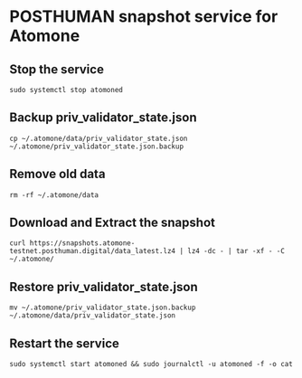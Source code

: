 
# POSTHUMAN snapshot service for Atomone

## Stop the service
```
sudo systemctl stop atomoned
```
## Backup priv_validator_state.json
```
cp ~/.atomone/data/priv_validator_state.json ~/.atomone/priv_validator_state.json.backup
```
## Remove old data
```
rm -rf ~/.atomone/data
```
## Download and Extract the snapshot
```
curl https://snapshots.atomone-testnet.posthuman.digital/data_latest.lz4 | lz4 -dc - | tar -xf - -C ~/.atomone/
```
## Restore priv_validator_state.json
```
mv ~/.atomone/priv_validator_state.json.backup ~/.atomone/data/priv_validator_state.json
```

## Restart the service
```
sudo systemctl start atomoned && sudo journalctl -u atomoned -f -o cat
```
